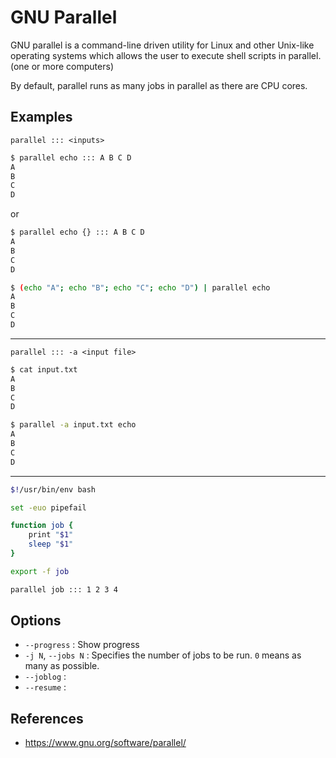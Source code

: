 # GNU Parallel

GNU parallel is a command-line driven utility for Linux and other Unix-like operating systems which allows the user to execute shell scripts in parallel. (one or more computers)

By default, parallel runs as many jobs in parallel as there are CPU cores.

## Examples

`parallel ::: <inputs>`

```bash
$ parallel echo ::: A B C D
A
B
C
D
```

or

```bash
$ parallel echo {} ::: A B C D
A
B
C
D

$ (echo "A"; echo "B"; echo "C"; echo "D") | parallel echo
A
B
C
D
```

----

`parallel ::: -a <input file>`

```bash
$ cat input.txt
A
B
C
D

$ parallel -a input.txt echo
A
B
C
D
```

----

```bash
$!/usr/bin/env bash

set -euo pipefail

function job {
    print "$1"
    sleep "$1"
}

export -f job

parallel job ::: 1 2 3 4
```

## Options

- `--progress` : Show progress
- `-j N`, `--jobs N` : Specifies the number of jobs to be run. `0` means as many as possible.
- `--joblog` :
- `--resume` :

## References

- https://www.gnu.org/software/parallel/